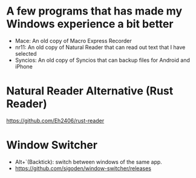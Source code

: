 
# A few programs that has made my Windows experience a bit better
- Mace: An old copy of Macro Express Recorder
- nr11: An old copy of Natural Reader that can read out text that I have selected
- Syncios: An old copy of Syncios that can backup files for Android and iPhone

# Natural Reader Alternative (Rust Reader)
https://github.com/Eh2406/rust-reader

# Window Switcher
- Alt+`(Backtick): switch between windows of the same app.
- https://github.com/sigoden/window-switcher/releases
